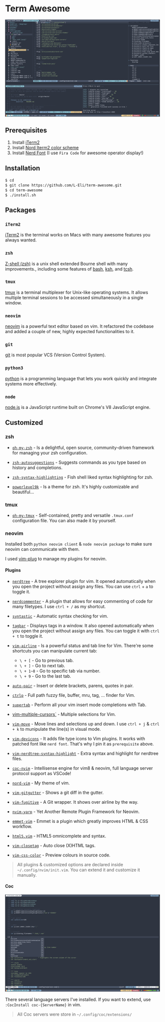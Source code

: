 # Term Awesome

![image](img/image-1.png)


## Prerequisites

1. Install [iTerm2](https://www.iterm2.com/)
2. Install [Nord Iterm2 color scheme](https://github.com/arcticicestudio/nord-iterm2)
3. Install [Nerd Font](https://github.com/ryanoasis/nerd-fonts) (I use `Fira Code` for awesome operator display!)


## Installation

```shell=
$ cd
$ git clone https://github.com/L-Eli/term-awesome.git
$ cd term-awesome
$ ./install.sh
```


## Packages

### `iTerm2`

[iTerm2](https://iterm2.com/) is the terminal works on Macs with many awesome features you always wanted.

### `zsh`

[Z-shell (zsh)](http://www.zsh.org/) is a unix shell extended Bourne shell with many improvements., including some features of [bash](https://www.gnu.org/software/bash/), [ksh](https://www.well.ox.ac.uk/~johnb/comp/unix/ksh.html), and [tcsh](https://www.tcsh.org).

### `tmux`

[tmux](https://github.com/tmux/tmux) is a terminal multiplexer for Unix-like operating systems. It allows multiple terminal sessions to be accessed simultaneously in a single window.

### `neovim`

[neovim](https://neovim.io) is a powerful text editor based on vim. It refactored the codebase and added a couple of new, highly expected functionalities to it.

### `git`

[git](https://git-scm.com) is most popular VCS (Version Control System).

### `python3`
[python](https://www.python.org) is a programming language that lets you work quickly and integrate systems more effectively.

### `node`

[node.js](https://nodejs.org) is a JavaScript runtime built on Chrome's V8 JavaScript engine.


## Customized

### zsh

* [`oh-my-zsh`](https://ohmyz.sh) - Is a delightful, open source, community-driven framework for managing your zsh configuration.

* [`zsh-autosuggestions`](https://github.com/zsh-users/zsh-autosuggestions) - Suggests commands as you type based on history and completions.
  
* [`zsh-syntax-highlighting`](https://github.com/zsh-users/zsh-syntax-highlighting) - Fish shell liked syntax highlighting for zsh.

* [`powerlevel9k`](https://github.com/Powerlevel9k/powerlevel9k) - Is a theme for zsh. It's highly customizable and beautiful...

### tmux
* [`oh-my-tmux`](https://github.com/gpakosz/.tmux) - Self-contained, pretty and versatile `.tmux.conf` configuration file. You can also made it by yourself.
  
### neovim

Installed both `python neovim client` & `node neovim package` to make sure neovim can communicate with them.

I used [vim-plug](https://github.com/junegunn/vim-plug) to manage my plugins for neovim.

#### Plugins

* [`nerdtree`](https://github.com/scrooloose/nerdtree) - A tree explorer plugin for vim. It opened automatically when you open the project without assign any files. You can use `ctrl` + `a` to toggle it.

* [`nerdcommenter`](https://github.com/scrooloose/nerdcommenter) - A plugin that allows for easy commenting of code for many filetypes. I use `ctrl + /` as my shortcut.

* [`syntastic`](https://github.com/vim-syntastic/syntastic) - Automatic syntax checking for vim.

* [`tagbar`](https://github.com/majutsushi/tagbar) - Displays tags in a window. It also opened automatically when you open the project without assign any files. You can toggle it with `ctrl + t` to toggle it.

* [`vim-airline`](https://github.com/vim-airline/vim-airline) - Is a powerful status and tab line for Vim. There're some shortcuts you can manipulate current tab:
  * `\ + [` - Go to previous tab.
  * `\ + ]` - Go to next tab.
  * `\ + 1~8` - Go to specific tab via number.
  * `\ + 9` - Go to the last tab.
  
* [`auto-pair`](https://github.com/jiangmiao/auto-pairs) - Insert or delete brackets, parens, quotes in pair.

* [`ctrlp`](https://github.com/kien/ctrlp.vim) - Full path fuzzy file, buffer, mru, tag, ... finder for Vim.

* [`supertab`](https://github.com/ervandew/supertab) - Perform all your vim insert mode completions with Tab.

* [vim-multiple-cursors`](https://github.com/terryma/vim-multiple-cursors) - Multiple selections for Vim.

* [`vim-move`](https://github.com/matze/vim-move) - Move lines and selections up and down. I use `ctrl + j` & `ctrl + k` to munipulate the line(s) in visual mode.

* [`vim-devicons`](https://github.com/ryanoasis/vim-devicons) - It adds file type icons to Vim plugins. It works with patched font like `nerd font`. That's why I pin it as `prerequisite` above.

* [`vim-nerdtree-syntax-highlight`](https://github.com/tiagofumo/vim-nerdtree-syntax-highlight) - Extra syntax and highlight for nerdtree files.

* [`coc-nvim`](https://github.com/neoclide/coc.nvim) - Intellisense engine for vim8 & neovim, full language server protocol support as VSCode!

* [`nord-vim`](https://github.com/arcticicestudio/nord-vim) - My theme of vim.

* [`vim-gitgutter`](https://github.com/airblade/vim-gitgutter) - Shows a git diff in the gutter.

* [`vim-fugitive`](https://github.com/tpope/vim-fugitive) - A Git wrapper. It shows over airline by the way.

* [`nvim-yarp`](https://github.com/roxma/nvim-yarp) - Yet Another Remote Plugin Framework for Neovim.

* [`emmet-vim`](https://github.com/mattn/emmet-vim) - Emmet is a plugin which greatly improves HTML & CSS workflow.

* [`html5.vim`](https://github.com/othree/html5.vim) - HTML5 omnicomplete and syntax.

* [`vim-closetag`](https://github.com/alvan/vim-closetag) - Auto close (X)HTML tags.

* [`vim-css-color`](https://github.com/ap/vim-css-color) - Preview colours in source code.

> All plugins & customized options are declared inside `~/.config/nvim/init.vim`. You can extend it and customize it manually.

#### Coc

![image](img/image-2.png)

There several language servers I've installed. If you want to extend, use `:CocInstall coc-{ServerName}` in vim.

> All Coc servers were store in `~/.config/coc/extensions/`
